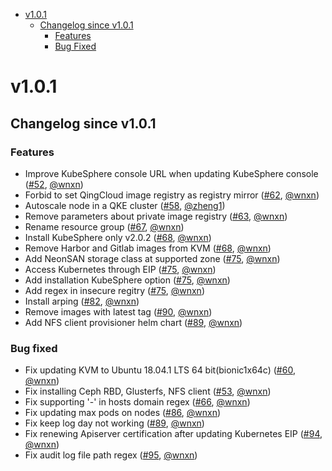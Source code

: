 <!-- BEGIN MUNGE: GENERATED_TOC -->
- [v1.0.1](#v101)
    - [Changelog since v1.0.1](#changelog-since-v101)
        - [Features](#features)
        - [Bug Fixed](#bug-fixed)
<!-- END MUNGE: GENERATED_TOC -->

<!-- NEW RELEASE NOTES ENTRY -->

# v1.0.1
## Changelog since v1.0.1
### Features

* Improve KubeSphere console URL when updating KubeSphere console ([#52](https://github.com/QingCloudAppcenter/QKE/pull/52/files), [@wnxn](https://github.com/wnxn))
* Forbid to set QingCloud image registry as registry mirror ([#62](https://github.com/QingCloudAppcenter/QKE/pull/62), [@wnxn](https://github.com/wnxn))
* Autoscale node in a QKE cluster ([#58](https://github.com/QingCloudAppcenter/QKE/pull/58), [@zheng1](https://github.com/zheng1))
* Remove parameters about private image registry ([#63](https://github.com/QingCloudAppcenter/QKE/pull/63), [@wnxn](https://github.com/wnxn))
* Rename resource group ([#67](https://github.com/QingCloudAppcenter/QKE/pull/67), [@wnxn](https://github.com/wnxn))
* Install KubeSphere only v2.0.2 ([#68](https://github.com/QingCloudAppcenter/QKE/pull/68), [@wnxn](https://github.com/wnxn))
* Remove Harbor and Gitlab images from KVM ([#68](https://github.com/QingCloudAppcenter/QKE/pull/68), [@wnxn](https://github.com/wnxn))
* Add NeonSAN storage class at supported zone ([#75](https://github.com/QingCloudAppcenter/QKE/pull/75), [@wnxn](https://github.com/wnxn))
* Access Kubernetes through EIP ([#75](https://github.com/QingCloudAppcenter/QKE/pull/75), [@wnxn](https://github.com/wnxn))
* Add installation KubeSphere option ([#75](https://github.com/QingCloudAppcenter/QKE/pull/75), [@wnxn](https://github.com/wnxn))
* Add regex in insecure regitry ([#75](https://github.com/QingCloudAppcenter/QKE/pull/75), [@wnxn](https://github.com/wnxn))
* Install arping ([#82](https://github.com/QingCloudAppcenter/QKE/pull/91), [@wnxn](https://github.com/wnxn))
* Remove images with latest tag ([#90](https://github.com/QingCloudAppcenter/QKE/pull/90), [@wnxn](https://github.com/wnxn))
* Add NFS client provisioner helm chart ([#89](https://github.com/QingCloudAppcenter/QKE/pull/89), [@wnxn](https://github.com/wnxn))

### Bug fixed
* Fix updating KVM to Ubuntu 18.04.1 LTS 64 bit(bionic1x64c) ([#60](https://github.com/QingCloudAppcenter/QKE/pull/60), [@wnxn](https://github.com/wnxn))
* Fix installing Ceph RBD, Glusterfs, NFS client ([#53](https://github.com/QingCloudAppcenter/QKE/pull/53), [@wnxn](https://github.com/wnxn))
* Fix supporting '-' in hosts domain regex ([#66](https://github.com/QingCloudAppcenter/QKE/pull/66), [@wnxn](https://github.com/wnxn))
* Fix updating max pods on nodes ([#86](https://github.com/QingCloudAppcenter/QKE/pull/86), [@wnxn](https://github.com/wnxn))
* Fix keep log day not working ([#89](https://github.com/QingCloudAppcenter/QKE/pull/89), [@wnxn](https://github.com/wnxn))
* Fix renewing Apiserver certification after updating Kubernetes EIP ([#94](https://github.com/QingCloudAppcenter/QKE/pull/94), [@wnxn](https://github.com/wnxn))
* Fix audit log file path regex ([#95](https://github.com/QingCloudAppcenter/QKE/pull/95), [@wnxn](https://github.com/wnxn))